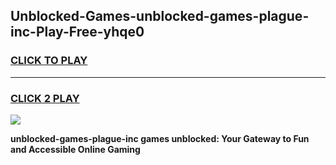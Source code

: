 
## Unblocked-Games-unblocked-games-plague-inc-Play-Free-yhqe0
<h3>
<a href="https://premium76.site?title=unblocked-games-plague-inc&ref=18A">CLICK TO PLAY</a></h3>
<hr>

<h3>
<a href="https://premium76.site?title=unblocked-games-plague-inc&ref=18A">CLICK 2 PLAY</a>
  
</h3>

<a href="https://premium76.site?title=unblocked-games-plague-inc&ref=18A"><img src="https://clearcache.store/games.png"></a>


**unblocked-games-plague-inc games unblocked: Your Gateway to Fun and Accessible Online Gaming**
